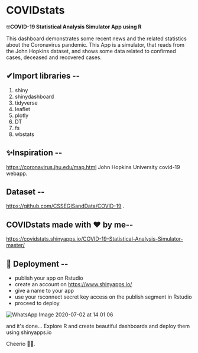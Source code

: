 # COVIDstats
🤓**COVID-19 Statistical Analysis Simulator App using R** 

This dashboard demonstrates some recent news and the related statistics about the Coronavirus pandemic. This App is a simulator, that reads from the John Hopkins dataset, and shows some data related to confirmed cases, deceased and recovered cases.

## ✔Import libraries --
  1. shiny
  2. shinydashboard
  3. tidyverse
  4. leaflet
  5. plotly
  6. DT
  7. fs
  8. wbstats

## ✨Inspiration --
  https://coronavirus.jhu.edu/map.html John Hopkins University covid-19 webapp.
  
## Dataset --
  https://github.com/CSSEGISandData/COVID-19 .
  
## **COVIDstats** made with ❤ by me--

  https://covidstats.shinyapps.io/COVID-19-Statistical-Analysis-Simulator-master/
  
  
## 🚀 Deployment --

  - publish your app on Rstudio
  - create an account on https://www.shinyapps.io/
  - give a name to your app
  - use your rsconnect secret key access on the publish segment in Rstudio 
  - proceed to deploy
  
  
  ![WhatsApp Image 2020-07-02 at 14 01 06](https://user-images.githubusercontent.com/51860224/86337422-b8bc6400-bc6e-11ea-83cc-3e7419258945.jpeg)

  
 
 and it's done... Explore R and create beautiful dashboards and deploy them using shinyapps.io 
 
 
 Cheerio 🙋‍♀️.
 
  
  
 
